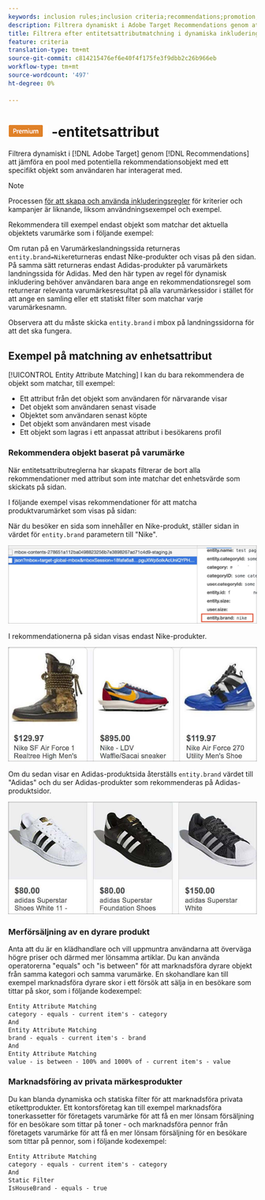 ```yaml
---
keywords: inclusion rules;inclusion criteria;recommendations;promotion;promotions;dynamic filtering;dynamic;entity attribute matching
description: Filtrera dynamiskt i Adobe Target Recommendations genom att jämföra en pool med möjliga rekommendationsobjekt med ett specifikt objekt som användaren har interagerat med.
title: Filtrera efter entitetsattributmatchning i dynamiska inkluderingsregler i Adobe Target Recommendations
feature: criteria
translation-type: tm+mt
source-git-commit: c814215476ef6e40f4f175fe3f9dbb2c26b966eb
workflow-type: tm+mt
source-wordcount: '497'
ht-degree: 0%

---
```



# ![Matchning av PREMIUM](/help/assets/premium.png) -entitetsattribut

Filtrera dynamiskt i [!DNL Adobe Target] genom [!DNL Recommendations] att jämföra en pool med potentiella rekommendationsobjekt med ett specifikt objekt som användaren har interagerat med.

>[!NOTE]
>
>Processen [för att skapa och använda inkluderingsregler](/help/c-recommendations/c-algorithms/use-dynamic-and-static-inclusion-rules.md) för kriterier och kampanjer är liknande, liksom användningsexempel och exempel.

Rekommendera till exempel endast objekt som matchar det aktuella objektets varumärke som i följande exempel:

Om rutan på en Varumärkeslandningssida returneras `entity.brand=Nike`returneras endast Nike-produkter och visas på den sidan. På samma sätt returneras endast Adidas-produkter på varumärkets landningssida för Adidas. Med den här typen av regel för dynamisk inkludering behöver användaren bara ange en rekommendationsregel som returnerar relevanta varumärkesresultat på alla varumärkessidor i stället för att ange en samling eller ett statiskt filter som matchar varje varumärkesnamn.

Observera att du måste skicka `entity.brand` i mbox på landningssidorna för att det ska fungera.

## Exempel på matchning av enhetsattribut

[!UICONTROL Entity Attribute Matching] I kan du bara rekommendera de objekt som matchar, till exempel:

* Ett attribut från det objekt som användaren för närvarande visar
* Det objekt som användaren senast visade
* Objektet som användaren senast köpte
* Det objekt som användaren mest visade
* Ett objekt som lagras i ett anpassat attribut i besökarens profil

### Rekommendera objekt baserat på varumärke

När entitetsattributreglerna har skapats filtrerar de bort alla rekommendationer med attribut som inte matchar det enhetsvärde som skickats på sidan.

I följande exempel visas rekommendationer för att matcha produktvarumärket som visas på sidan:

När du besöker en sida som innehåller en Nike-produkt, ställer sidan in värdet för `entity.brand` parametern till &quot;Nike&quot;.

![Exempel på Target-anrop](/help/c-recommendations/c-algorithms/assets/example-target-call.png)

I rekommendationerna på sidan visas endast Nike-produkter.

![Nikes rekommendationer](/help/c-recommendations/c-algorithms/assets/nike.png)

Om du sedan visar en Adidas-produktsida återställs `entity.brand` värdet till &quot;Adidas&quot; och du ser Adidas-produkter som rekommenderas på Adidas-produktsidor.

![Adidas-rekommendationer](/help/c-recommendations/c-algorithms/assets/adidas.png)

### Merförsäljning av en dyrare produkt

Anta att du är en klädhandlare och vill uppmuntra användarna att överväga högre priser och därmed mer lönsamma artiklar. Du kan använda operatorerna &quot;equals&quot; och &quot;is between&quot; för att marknadsföra dyrare objekt från samma kategori och samma varumärke. En skohandlare kan till exempel marknadsföra dyrare skor i ett försök att sälja in en besökare som tittar på skor, som i följande kodexempel:

```
Entity Attribute Matching
category - equals - current item's - category 
And 
Entity Attribute Matching
brand - equals - current item's - brand 
And 
Entity Attribute Matching
value - is between - 100% and 1000% of - current item's - value
```

### Marknadsföring av privata märkesprodukter

Du kan blanda dynamiska och statiska filter för att marknadsföra privata etikettprodukter. Ett kontorsföretag kan till exempel marknadsföra tonerkassetter för företagets varumärke för att få en mer lönsam försäljning för en besökare som tittar på toner - och marknadsföra pennor från företagets varumärke för att få en mer lönsam försäljning för en besökare som tittar på pennor, som i följande kodexempel:

```
Entity Attribute Matching
category - equals - current item's - category 
And
Static Filter
IsHouseBrand - equals - true
```

